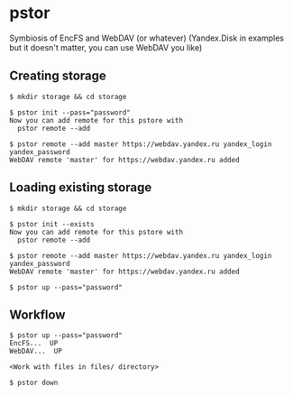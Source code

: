pstor
=====

Symbiosis of EncFS and WebDAV (or whatever) (Yandex.Disk in examples but it doesn't matter, you can use WebDAV you like)

Creating storage
--------------------

    $ mkdir storage && cd storage
    
    $ pstor init --pass="password"
    Now you can add remote for this pstore with
      pstor remote --add
    
    $ pstor remote --add master https://webdav.yandex.ru yandex_login yandex_password
    WebDAV remote 'master' for https://webdav.yandex.ru added

Loading existing storage
----------------------

    $ mkdir storage && cd storage
    
    $ pstor init --exists
    Now you can add remote for this pstore with
      pstor remote --add
    
    $ pstor remote --add master https://webdav.yandex.ru yandex_login yandex_password
    WebDAV remote 'master' for https://webdav.yandex.ru added

    $ pstor up --pass="password"



Workflow
--------------------

    $ pstor up --pass="password"
    EncFS...  UP
    WebDAV...  UP
    
    <Work with files in files/ directory>
    
    $ pstor down

